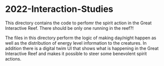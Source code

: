 # 2022-Interaction-Studies

This directory contains the code to perfomr the spirit action in the Great Interactive Reef. There should be only one running in the reef?!

The files in this directory perform the logic of making day/night happen as well as the distribution of energy level information to the creatures. In addition there is a digital twim UI that shows what is happening in the Great Interactive Reef and makes it possible to steer some benevolent spirit actions.